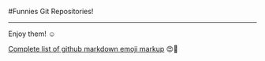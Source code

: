 #Funnies Git Repositories!
________________________________________

Enjoy them! :relaxed:


[Complete list of github markdown emoji markup](https://gist.github.com/rxaviers/7360908) :heart_eyes::muscle:
